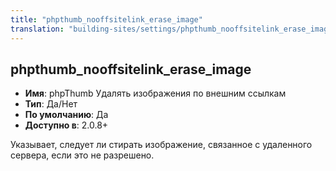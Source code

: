 ```yaml
---
title: "phpthumb_nooffsitelink_erase_image"
translation: "building-sites/settings/phpthumb_nooffsitelink_erase_image"
---
```


## phpthumb_nooffsitelink_erase_image

-   **Имя**: phpThumb Удалять изображения по внешним ссылкам
-   **Тип**: Да/Нет
-   **По умолчанию**: Да
-   **Доступно в**: 2.0.8+

Указывает, следует ли стирать изображение, связанное с удаленного сервера, если это не разрешено.
